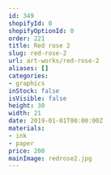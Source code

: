 ```yaml
---
id: 349
shopifyId: 0
shopifyOptionId: 0
order: 221
title: Red rose 2
slug: red-rose-2
url: art-works/red-rose-2
aliases: []
categories:
- graphics
inStock: false
isVisible: false
height: 30
width: 21
date: 2019-01-01T00:00:00Z
materials:
- ink
- paper
price: 200
mainImage: redrose2.jpg
---
```

